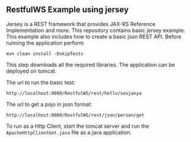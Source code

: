 ## RestfulWS Example using jersey

Jersey is a REST framework that provides JAX-RS Reference Implementation and more. This repository contains basic jersey example. This example also includes how to create a basic json REST API. Before running the application perform

```
mvn clean install -DskipTests
```

This step downloads all the required libraries. The application can be deployed on tomcat.

The url to run the basic test:

```
http://localhost:8080/RestfulWS/rest/hello/soujanya
```

The url to get a pojo in json format: 

```
http://localhost:8080/RestfulWS/rest/json/person/get
```

To run as a Http Client, start the tomcat server and run the ```ApacheHttpClientGet.java``` file as a java application.
